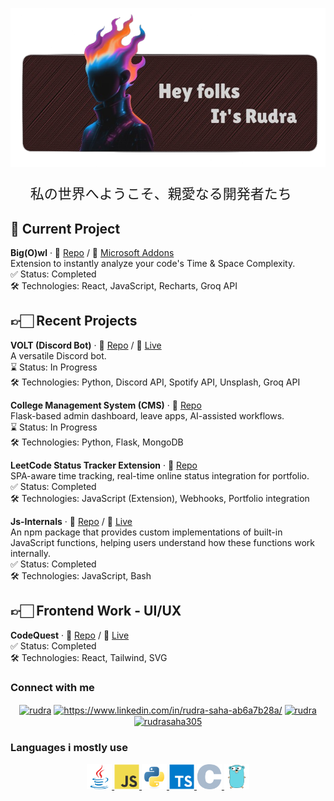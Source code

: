 <p align="center">
  <img src="https://github.com/Rudrajiii/Rudrajiii/blob/main/type7c-wb.png?raw=true"
       />
</p>



<p align="center" style="font-family: 'Shadows Into Light', cursive; font-size: 22px;">
  私の世界へようこそ、親愛なる開発者たち 🩷
</p>



## 🔭 Current Project

 **Big(O)wl** · 📂 [Repo](https://github.com/Rudrajiii/Big-O-wl) / 🔗 [Microsoft Addons](https://t.co/vnYPptA3sy)  
Extension to instantly analyze your code's Time & Space Complexity.  
✅ Status: Completed  
🛠 Technologies: React, JavaScript, Recharts, Groq API  

## 👉🏻 Recent Projects

**VOLT (Discord Bot)** · 📂 [Repo](https://github.com/Rudrajiii/VOLT-WEB) / 🔗 [Live](https://volt-web-rose.vercel.app/)  
A versatile Discord bot.  
⌛ Status: In Progress  
🛠 Technologies: Python, Discord API, Spotify API, Unsplash, Groq API  


**College Management System (CMS)** · 📂 [Repo](https://github.com/Rudrajiii/clg-management-app)  
Flask-based admin dashboard, leave apps, AI-assisted workflows.  
⌛ Status: In Progress  
🛠 Technologies: Python, Flask, MongoDB  

**LeetCode Status Tracker Extension** · 📂 [Repo](https://github.com/Rudrajiii/leetcode-status-tracker-extension)  
SPA-aware time tracking, real-time online status integration for portfolio.  
✅ Status: Completed  
🛠 Technologies: JavaScript (Extension), Webhooks, Portfolio integration  


**Js-Internals** · 📂 [Repo](https://github.com/Rudrajiii/Js-Internals) / 🔗 [Live](https://www.npmjs.com/package/js-internals)  
An npm package that provides custom implementations of built-in JavaScript functions, helping users understand how these functions work internally.  
✅ Status: Completed  
🛠 Technologies: JavaScript, Bash  

## 👉🏻 Frontend Work - UI/UX

**CodeQuest** · 📂 [Repo](https://github.com/Rudrajiii/CodeQuest) / 🔗 [Live](https://codequest-five.vercel.app/)  
✅ Status: Completed  
🛠 Technologies: React, Tailwind, SVG  
  


### Connect with me
<p align="center">
<a href="https://twitter.com/Rudra_X_Rudra" target="blank"><img align="center" src="https://raw.githubusercontent.com/rahuldkjain/github-profile-readme-generator/master/src/images/icons/Social/twitter.svg" alt="rudra" height="30" width="40" /></a>
<a href="https://www.linkedin.com/in/rudra-saha-ab6a7b28a/" target="blank"><img align="center" src="https://raw.githubusercontent.com/rahuldkjain/github-profile-readme-generator/master/src/images/icons/Social/linked-in-alt.svg" alt="https://www.linkedin.com/in/rudra-saha-ab6a7b28a/" height="30" width="40" /></a>
<a href="https://stackoverflow.com/users/rudra" target="blank"><img align="center" src="https://raw.githubusercontent.com/rahuldkjain/github-profile-readme-generator/master/src/images/icons/Social/stack-overflow.svg" alt="rudra" height="30" width="40" /></a>
<a href="https://www.leetcode.com/rudrasaha305" target="blank"><img align="center" src="https://raw.githubusercontent.com/rahuldkjain/github-profile-readme-generator/master/src/images/icons/Social/leet-code.svg" alt="rudrasaha305" height="30" width="40" /></a>
</p>

### Languages i mostly use
<p align="center">
  <a href="https://www.java.com" target="_blank" rel="noreferrer"> <img src="https://raw.githubusercontent.com/devicons/devicon/master/icons/java/java-original.svg" alt="java" width="40" height="40"/> </a>
  <a href="https://developer.mozilla.org/en-US/docs/Web/JavaScript" target="_blank" rel="noreferrer"> <img src="https://raw.githubusercontent.com/devicons/devicon/master/icons/javascript/javascript-original.svg" alt="javascript" width="40" height="40"/> </a>
  <a href="https://www.python.org" target="_blank" rel="noreferrer"> <img src="https://raw.githubusercontent.com/devicons/devicon/master/icons/python/python-original.svg" alt="python" width="40" height="40"/>  </a>
  <a href="https://www.typescriptlang.org/" target="_blank" rel="noreferrer"> <img src="https://raw.githubusercontent.com/devicons/devicon/master/icons/typescript/typescript-original.svg" alt="typescript" width="40" height="40"/> </a> 
  <a href="https://www.cprogramming.com/" target="_blank" rel="noreferrer"> <img src="https://raw.githubusercontent.com/devicons/devicon/master/icons/c/c-original.svg" alt="c" width="40" height="40"/> </a>
  <a href="https://golang.org" target="_blank" rel="noreferrer"> <img src="https://raw.githubusercontent.com/devicons/devicon/master/icons/go/go-original.svg" alt="go" width="40" height="40"/> </a>
</p>
</p>

